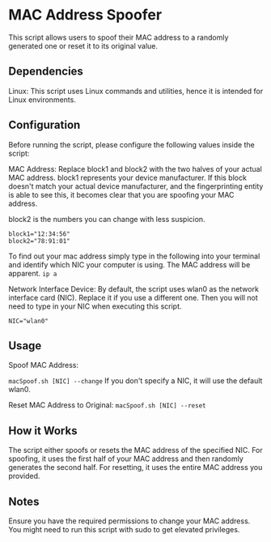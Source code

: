 # MAC Address Spoofer
This script allows users to spoof their MAC address to a randomly generated one or reset it to its original value.

## Dependencies
Linux: This script uses Linux commands and utilities, hence it is intended for Linux environments.

## Configuration
Before running the script, please configure the following values inside the script:

MAC Address: Replace block1 and block2 with the two halves of your actual MAC address.
block1 represents your device manufacturer. If this block doesn't match your actual device manufacturer, and the fingerprinting entity is able to see this, it becomes clear that you are spoofing your MAC address.

block2 is the numbers you can change with less suspicion.

```
block1="12:34:56"
block2="78:91:01"
```

To find out your mac address simply type in the following into your terminal and identify which NIC your computer is using. The MAC address will be apparent.
`ip a`

Network Interface Device: By default, the script uses wlan0 as the network interface card (NIC). Replace it if you use a different one. Then you will not need to type in your NIC when executing this script.

`NIC="wlan0"`

## Usage
Spoof MAC Address:

`macSpoof.sh [NIC] --change`
If you don't specify a NIC, it will use the default wlan0.

Reset MAC Address to Original:
`macSpoof.sh [NIC] --reset`

## How it Works
The script either spoofs or resets the MAC address of the specified NIC.
For spoofing, it uses the first half of your MAC address and then randomly generates the second half.
For resetting, it uses the entire MAC address you provided.

## Notes
Ensure you have the required permissions to change your MAC address. You might need to run this script with sudo to get elevated privileges.

